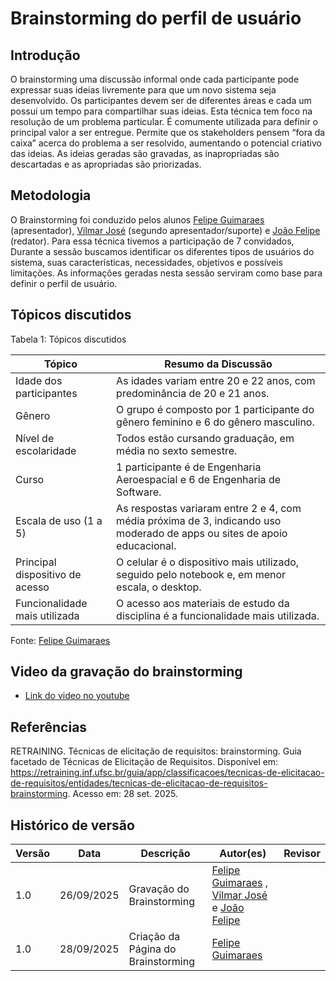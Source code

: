 # Brainstorming do perfil de usuário

## Introdução 
O brainstorming uma discussão informal onde cada participante pode expressar suas ideias livremente para que um novo sistema seja desenvolvido. Os participantes devem ser de diferentes áreas e cada um possui um tempo para compartilhar suas ideias. Esta técnica tem foco na resolução de um problema particular. É comumente utilizada para definir o principal valor a ser entregue. Permite que os stakeholders pensem “fora da caixa” acerca do problema a ser resolvido, aumentando o potencial criativo das ideias. As ideias geradas são gravadas, as inapropriadas são descartadas e as apropriadas são priorizadas.

## Metodologia
O Brainstorming foi conduzido pelos alunos [Felipe Guimaraes](https://github.com/felipegf1) (apresentador), [Vilmar José](https://github.com/VilmarFagundes) (segundo apresentador/suporte) e [João Felipe](https://github.com/MrBolt2005.png) (redator). Para essa técnica tivemos a participação de 7 convidados, Durante a sessão buscamos identificar os diferentes tipos de usuários do sistema, suas características, necessidades, objetivos e possíveis limitações. As informações geradas nesta sessão serviram como base para definir o perfil de usuário.

## Tópicos discutidos

Tabela 1: Tópicos discutidos

| Tópico | Resumo da Discussão |
|--------|----------------------|
| Idade dos participantes | As idades variam entre 20 e 22 anos, com predominância de 20 e 21 anos. |
| Gênero | O grupo é composto por 1 participante do gênero feminino e 6 do gênero masculino. |
| Nível de escolaridade | Todos estão cursando graduação, em média no sexto semestre. |
| Curso | 1 participante é de Engenharia Aeroespacial e 6 de Engenharia de Software. |
| Escala de uso (1 a 5) | As respostas variaram entre 2 e 4, com média próxima de 3, indicando uso moderado de apps ou sites de apoio educacional. |
| Principal dispositivo de acesso | O celular é o dispositivo mais utilizado, seguido pelo notebook e, em menor escala, o desktop. |
| Funcionalidade mais utilizada | O acesso aos materiais de estudo da disciplina é a funcionalidade mais utilizada. |

Fonte: [Felipe Guimaraes](https://github.com/felipegf1)


## Video da gravação do brainstorming

- [Link do video no youtube](https://www.youtube.com/watch?v=jrSb8Yv-E9A)

## Referências

RETRAINING. Técnicas de elicitação de requisitos: brainstorming. Guia facetado de Técnicas de Elicitação de Requisitos. Disponível em: https://retraining.inf.ufsc.br/guia/app/classificacoes/tecnicas-de-elicitacao-de-requisitos/entidades/tecnicas-de-elicitacao-de-requisitos-brainstorming. Acesso em: 28 set. 2025.


## Histórico de versão

| Versão | Data | Descrição | Autor(es) | Revisor |
|--------|------|-----------|-----------|---------|
| 1.0    | 26/09/2025 | Gravação do Brainstorming | [Felipe Guimaraes](https://github.com/felipegf1) , [Vilmar José](https://github.com/VilmarFagundes) e [João Felipe](https://github.com/MrBolt2005.png) | |
| 1.0    | 28/09/2025 | Criação da Página do Brainstorming | [Felipe Guimaraes](https://github.com/felipegf1) | |